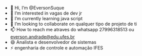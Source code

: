 - 👋 Hi, I’m @EversonSuque
- 👀 I’m interested in vagas de dev jr
- 🌱 I’m currently learning java script
- 💞️ I’m looking to collaborate on qualquer tipo de projeto de ti
- 📫 How to reach me atraves do whatsapp 27996318513 ou everson.andrade@edu.ufes.br
- 😄 Analista e desenvolvedor de sistemas 
- ⚡ engenharia de controle e automação IFES

<!---
EversonSuque/EversonSuque is a ✨ special ✨ repository because its `README.md` (this file) appears on your GitHub profile.
You can click the Preview link to take a look at your changes.
--->
